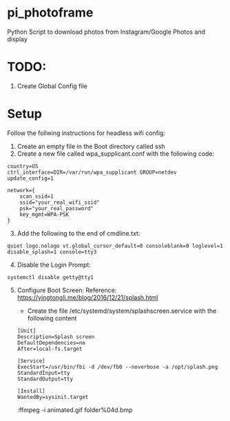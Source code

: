 # pi_photoframe
Python Script to download photos from Instagram/Google Photos and display

# TODO:
1) Create Global Config file

# Setup
Follow the follwing instructions for headless wifi config:
1) Create an empty file in the Boot directory called ssh
2) Create a new file called wpa_supplicant.conf with the following code:
```
country=US
ctrl_interface=DIR=/var/run/wpa_supplicant GROUP=netdev
update_config=1

network={
    scan_ssid=1
    ssid="your_real_wifi_ssid"
    psk="your_real_password"
    key_mgmt=WPA-PSK
}
```
3) Add the following to the end of cmdline.txt:
```
quiet logo.nologo vt.global_cursor_default=0 consoleblank=0 loglevel=1 disable_splash=1 console=tty3
```
4) Disable the Login Prompt:
```
systemctl disable getty@tty1
```
5) Configure Boot Screen:
    Reference: https://yingtongli.me/blog/2016/12/21/splash.html
    - Create the file /etc/systemd/system/splashscreen.service with the following content
    ``` 
    [Unit]
    Description=Splash screen
    DefaultDependencies=no
    After=local-fs.target

    [Service]
    ExecStart=/usr/bin/fbi -d /dev/fb0 --noverbose -a /opt/splash.png
    StandardInput=tty
    StandardOutput=tty

    [Install]
    WantedBy=sysinit.target
    ```
    
    
    :ffmpeg -i animated.gif folder\%04d.bmp
